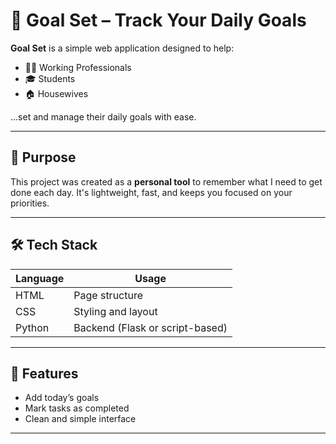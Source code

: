 # 🎯 Goal Set – Track Your Daily Goals

**Goal Set** is a simple web application designed to help:
- 🧑‍💻 Working Professionals  
- 🎓 Students  
- 🏠 Housewives  

...set and manage their daily goals with ease.

---

## 📌 Purpose

This project was created as a **personal tool** to remember what I need to get done each day. It's lightweight, fast, and keeps you focused on your priorities.

---

## 🛠️ Tech Stack

| Language | Usage |
|----------|-------|
| HTML | Page structure |
| CSS | Styling and layout |
| Python | Backend (Flask or script-based) |

---

## 🚀 Features

- Add today’s goals
- Mark tasks as completed
- Clean and simple interface

---

